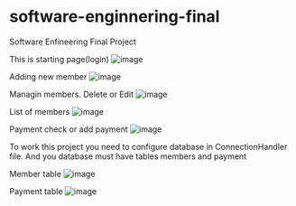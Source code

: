 # software-enginnering-final
Software Enfineering Final Project


This is starting page(login)
![image](https://user-images.githubusercontent.com/81313693/116967072-58a1ae80-acd3-11eb-9450-829cbfdbcf12.png)





Adding new member
![image](https://user-images.githubusercontent.com/81313693/116967179-90105b00-acd3-11eb-9eec-42298e4822e5.png)




Managin members. Delete or Edit
![image](https://user-images.githubusercontent.com/81313693/116967229-a8807580-acd3-11eb-9031-ea8fbdd92f41.png)




List of members
![image](https://user-images.githubusercontent.com/81313693/116967244-b2a27400-acd3-11eb-99ac-b0dd8113b177.png)




Payment check or add payment
![image](https://user-images.githubusercontent.com/81313693/116967284-c5b54400-acd3-11eb-9cbe-7edd5fbb9f4a.png)



To work this project you need to configure database in ConnectionHandler file. And you database must have tables members and payment

Member table
![image](https://user-images.githubusercontent.com/81313693/116978671-d8d10f80-ace5-11eb-9204-689adae92a68.png)

Payment table
![image](https://user-images.githubusercontent.com/81313693/116978723-ea1a1c00-ace5-11eb-9ebd-6b52f498158b.png)
